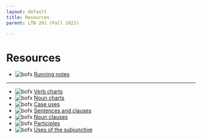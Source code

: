 ```yaml
---
layout: default
title: Resources
parent: LTN 201 (Fall 2022)

---
```

# Resources

-  ![bofx](/furman/images/box.svg) [Running notes](https://furman.box.com/s/fxqoce5aetm3mngby0ajh9nuvkzf0hqp)

----

-  ![bofx](/furman/images/box.svg) [Verb charts](https://furman.box.com/s/namytlrowo7pqo7ryyxz30fbdc8ili95)
-  ![bofx](/furman/images/box.svg) [Noun charts](https://furman.box.com/s/7zkahv6hazsf0jxbfdcx1deh275c0rvm)
-  ![bofx](/furman/images/box.svg) [Case uses](https://furman.box.com/s/phce1k1el9c23kczjn3q2g26fd0gcuz1)<br>
-  ![bofx](/furman/images/box.svg) [Sentences and clauses](https://furman.box.com/s/bn1pcvnp1jwywqixm5jxhspupyu8jdng)
-  ![bofx](/furman/images/box.svg) [Noun clauses](https://furman.box.com/s/wjoaeuabpufvbpzpmaeji58fd4inrh7x)
-  ![bofx](/furman/images/box.svg) [Participles](https://furman.box.com/s/z51xbpwoho641td4a70cvklsq3zcfpd9)<br>
-  ![bofx](/furman/images/box.svg) [Uses of the subjunctive](https://furman.box.com/s/o7lz0rw6pav05dbk5uxshqkhjfv2fasm)


